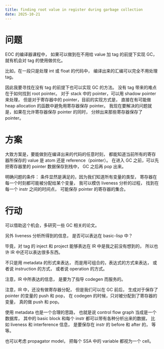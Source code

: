 ```yaml
---
title: finding root value in register during garbage collection
date: 2025-10-21
---
```


# 问题

EOC 的编译器课程中，
如果可以做到在不用给 value 加 tag 的前提下实现 GC，
就有机会对 tag 的使用做优化。

比如，在一段只是处理 int 或 float 的代码中，
编译出来的汇编可以完全不用处理 tag。

因此我要寻找在没有 tag 的前提下也可以实现 GC 的方法。
没有 tag 带来的难点在于如何找到 root pointer。
对于 stack 中的 pointer，可以用 shadow pointer 来处理，
但是对于寄存器中的 pointer，目前的实现方式是，
直接在有可能做 heap allocation 的函数中避免用寄存器保存 pointer。
我现在要解决的问题就是，如果在允许寄存器保存 pointer 的同时，
分辨出来那些寄存器保存了 pointer。

# 方案

大致方案是，要能做到在编译出来的代码的任意时刻，
都能知道当前所有的寄存器所保存的 value 是 atom 还是 reference（pointer）。
在进入 GC 之前，可以先把寄存器里的 pointer 数据保存到栈中，
GC 之后再 pop 出来。

明确问题的条件：
条件显然是满足的，因为我们知道所有变量的类型，
寄存器在每一个时刻都可能被分配给某个变量，
我可以模仿 liveness 分析的过程，
找到在每一个 instr 之间的时间点，
可能保存 pointer 的寄存器的集合。

# 行动

可以借助这个机会，多研究一些 GC 相关的论文。

另外 liveness 分析所得到的信息，
是否可以表达在 basic-lisp 中？

毕竟，对 tag 的 inject 和 project
能够表达在 IR 中是我之前没有想到的，
所以也许 IR 中还可以表达很多东西。

不只是用 metadata 的形式来表达，
而是用可组合的，表达式的方式来表达，
或者说 instruction 的方式，
或者说 operation 的方式。

注意，IR 中所表达的信息，
是要为了指导 codegen 而服务的。

注意，IR 中，还没有做寄存器分配，
但是我们可以在 GC 前后，
生成对于保存了 pointer 的变量的 push 和 pop，
在 codegen 的时候，只对被分配到了寄存器的变量，
真的做 push 和 pop。

使用 metadata 也是一个合理的思路，
也就是说 control flow graph 当成是一个数据库，
其中的 basic block 和每个 instr 都可以带有各种分析出来的数据，
比如 liveness 和 interference 信息，
是要保存在 instr 的 before 和 after 的，
等等。

也可以考虑 propagator model，
把每个 SSA 中的 variable 都视为一个 cell。
